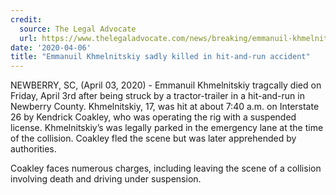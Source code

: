 ```yaml
---
credit:
  source: The Legal Advocate
  url: https://www.thelegaladvocate.com/news/breaking/emmanuil-khmelnitskiy-killed-interstate-26-hit-and-run-newberry-county-1
date: '2020-04-06'
title: "Emmanuil Khmelnitskiy sadly killed in hit-and-run accident"
---
```

NEWBERRY, SC, (April 03, 2020) - Emmanuil Khmelnitskiy tragcally died on Friday, April 3rd after being struck by a tractor-trailer in a hit-and-run in Newberry County.
Khmelnitskiy, 17, was hit at about 7:40 a.m. on Interstate 26 by Kendrick Coakley, who was operating the rig with a suspended license. Khmelnitskiy’s was legally parked in the emergency lane at the time of the collision. Coakley fled the scene but was later apprehended by authorities.

Coakley faces numerous charges, including leaving the scene of a collision involving death and driving under suspension.
